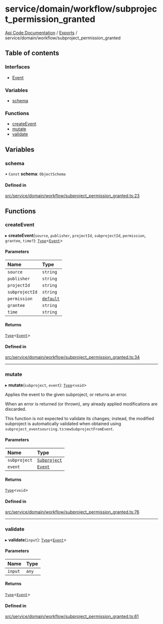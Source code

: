 # service/domain/workflow/subproject\_permission\_granted
 
[Api Code Documentation](../README.md) / [Exports](../modules.md) / service/domain/workflow/subproject\_permission\_granted

## Table of contents

### Interfaces

- [Event](../interfaces/service_domain_workflow_subproject_permission_granted.Event.md)

### Variables

- [schema](service_domain_workflow_subproject_permission_granted.md#schema)

### Functions

- [createEvent](service_domain_workflow_subproject_permission_granted.md#createevent)
- [mutate](service_domain_workflow_subproject_permission_granted.md#mutate)
- [validate](service_domain_workflow_subproject_permission_granted.md#validate)

## Variables

### schema

• `Const` **schema**: `ObjectSchema`

#### Defined in

[src/service/domain/workflow/subproject_permission_granted.ts:23](https://github.com/openkfw/TruBudget/blob/b9aaff0/api/src/service/domain/workflow/subproject_permission_granted.ts#L23)

## Functions

### createEvent

▸ **createEvent**(`source`, `publisher`, `projectId`, `subprojectId`, `permission`, `grantee`, `time?`): [`Type`](result.md#type)<[`Event`](../interfaces/service_domain_workflow_subproject_permission_granted.Event.md)\>

#### Parameters

| Name | Type |
| :------ | :------ |
| `source` | `string` |
| `publisher` | `string` |
| `projectId` | `string` |
| `subprojectId` | `string` |
| `permission` | [`default`](authz_intents.md#default) |
| `grantee` | `string` |
| `time` | `string` |

#### Returns

[`Type`](result.md#type)<[`Event`](../interfaces/service_domain_workflow_subproject_permission_granted.Event.md)\>

#### Defined in

[src/service/domain/workflow/subproject_permission_granted.ts:34](https://github.com/openkfw/TruBudget/blob/b9aaff0/api/src/service/domain/workflow/subproject_permission_granted.ts#L34)

___

### mutate

▸ **mutate**(`subproject`, `event`): [`Type`](result.md#type)<`void`\>

Applies the event to the given subproject, or returns an error.

When an error is returned (or thrown), any already applied modifications are
discarded.

This function is not expected to validate its changes; instead, the modified
subproject is automatically validated when obtained using
`subproject_eventsourcing.ts`:`newSubprojectFromEvent`.

#### Parameters

| Name | Type |
| :------ | :------ |
| `subproject` | [`Subproject`](../interfaces/service_domain_workflow_subproject.Subproject.md) |
| `event` | [`Event`](../interfaces/service_domain_workflow_subproject_permission_granted.Event.md) |

#### Returns

[`Type`](result.md#type)<`void`\>

#### Defined in

[src/service/domain/workflow/subproject_permission_granted.ts:76](https://github.com/openkfw/TruBudget/blob/b9aaff0/api/src/service/domain/workflow/subproject_permission_granted.ts#L76)

___

### validate

▸ **validate**(`input`): [`Type`](result.md#type)<[`Event`](../interfaces/service_domain_workflow_subproject_permission_granted.Event.md)\>

#### Parameters

| Name | Type |
| :------ | :------ |
| `input` | `any` |

#### Returns

[`Type`](result.md#type)<[`Event`](../interfaces/service_domain_workflow_subproject_permission_granted.Event.md)\>

#### Defined in

[src/service/domain/workflow/subproject_permission_granted.ts:61](https://github.com/openkfw/TruBudget/blob/b9aaff0/api/src/service/domain/workflow/subproject_permission_granted.ts#L61)
